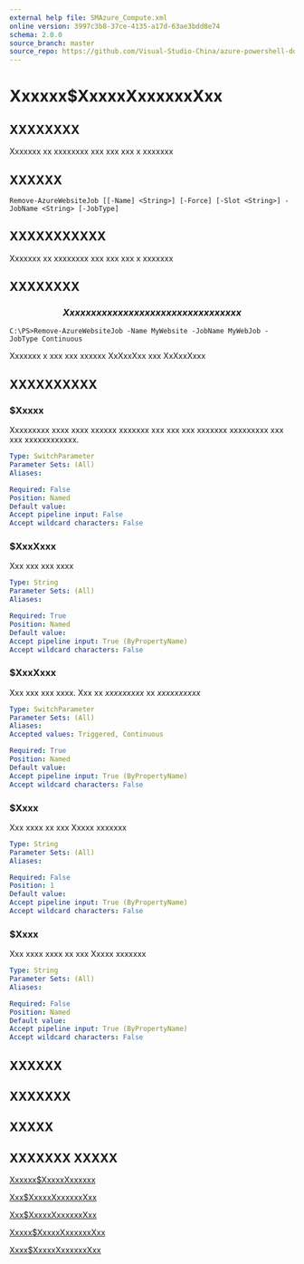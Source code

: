 ```yaml
---
external help file: SMAzure_Compute.xml
online version: 3997c3b8-37ce-4135-a17d-63ae3bdd8e74
schema: 2.0.0
source_branch: master
source_repo: https://github.com/Visual-Studio-China/azure-powershell-docs-int
---
```


# Xxxxxx$XxxxxXxxxxxxXxx
## XXXXXXXX
Xxxxxxx xx xxxxxxxx xxx xxx xxx x xxxxxxx

## XXXXXX

```
Remove-AzureWebsiteJob [[-Name] <String>] [-Force] [-Slot <String>] -JobName <String> [-JobType]
```

## XXXXXXXXXXX
Xxxxxxx xx xxxxxxxx xxx xxx xxx x xxxxxxx

## XXXXXXXX

### $$$$$$$$$$$$$$  Xxxxxx xx xxxxxxxx xxx xxx xxx x xxxxxxx $$$$$$$$$$$$$$
```
C:\PS>Remove-AzureWebsiteJob -Name MyWebsite -JobName MyWebJob -JobType Continuous
```

Xxxxxxx x xxx xxx xxxxxx XxXxxXxx xxx XxXxxXxxx

## XXXXXXXXXX

### $Xxxxx
Xxxxxxxxx xxxx xxxx xxxxxx xxxxxxx xxx xxx xxx xxxxxxx xxxxxxxxx xxx xxx xxxxxxxxxxxx.

```yaml
Type: SwitchParameter
Parameter Sets: (All)
Aliases: 

Required: False
Position: Named
Default value: 
Accept pipeline input: False
Accept wildcard characters: False
```

### $XxxXxxx
Xxx xxx xxx xxxx

```yaml
Type: String
Parameter Sets: (All)
Aliases: 

Required: True
Position: Named
Default value: 
Accept pipeline input: True (ByPropertyName)
Accept wildcard characters: False
```

### $XxxXxxx
Xxx xxx xxx xxxx.
Xxx xx $xxxxxxxxx$ xx $xxxxxxxxxx$

```yaml
Type: SwitchParameter
Parameter Sets: (All)
Aliases: 
Accepted values: Triggered, Continuous

Required: True
Position: Named
Default value: 
Accept pipeline input: True (ByPropertyName)
Accept wildcard characters: False
```

### $Xxxx
Xxx xxxx xx xxx Xxxxx xxxxxxx

```yaml
Type: String
Parameter Sets: (All)
Aliases: 

Required: False
Position: 1
Default value: 
Accept pipeline input: True (ByPropertyName)
Accept wildcard characters: False
```

### $Xxxx
Xxx xxxx xxxx xx xxx Xxxxx xxxxxxx

```yaml
Type: String
Parameter Sets: (All)
Aliases: 

Required: False
Position: Named
Default value: 
Accept pipeline input: True (ByPropertyName)
Accept wildcard characters: False
```

## XXXXXX

## XXXXXXX

## XXXXX

## XXXXXXX XXXXX

[Xxxxxx$XxxxxXxxxxxx](3997c3b8-37ce-4135-a17d-63ae3bdd8e74)

[Xxx$XxxxxXxxxxxxXxx](5ef76b84-385f-419e-8aba-228d53ce2232)

[Xxx$XxxxxXxxxxxxXxx](89c77daa-24fd-4b27-b624-3486fe642722)

[Xxxxx$XxxxxXxxxxxxXxx](33bc54a9-76a7-45cd-92d5-662e16354fa3)

[Xxxx$XxxxxXxxxxxxXxx](9698753f-0bfc-4845-b74e-6c6bed38a430)


